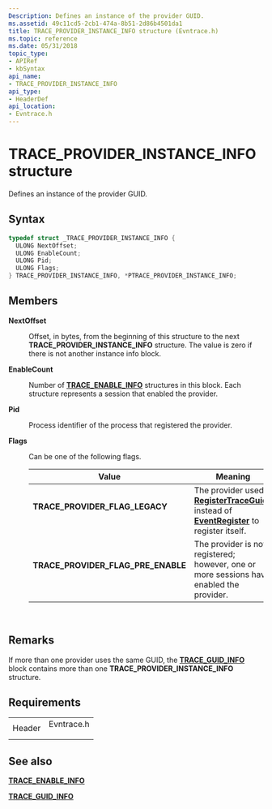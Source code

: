 ```yaml
---
Description: Defines an instance of the provider GUID.
ms.assetid: 49c11cd5-2cb1-474a-8b51-2d86b4501da1
title: TRACE_PROVIDER_INSTANCE_INFO structure (Evntrace.h)
ms.topic: reference
ms.date: 05/31/2018
topic_type: 
- APIRef
- kbSyntax
api_name: 
- TRACE_PROVIDER_INSTANCE_INFO
api_type: 
- HeaderDef
api_location: 
- Evntrace.h
---
```


# TRACE\_PROVIDER\_INSTANCE\_INFO structure

Defines an instance of the provider GUID.

## Syntax


```C++
typedef struct _TRACE_PROVIDER_INSTANCE_INFO {
  ULONG NextOffset;
  ULONG EnableCount;
  ULONG Pid;
  ULONG Flags;
} TRACE_PROVIDER_INSTANCE_INFO, *PTRACE_PROVIDER_INSTANCE_INFO;
```



## Members

<dl> <dt>

**NextOffset**
</dt> <dd>

Offset, in bytes, from the beginning of this structure to the next **TRACE\_PROVIDER\_INSTANCE\_INFO** structure. The value is zero if there is not another instance info block.

</dd> <dt>

**EnableCount**
</dt> <dd>

Number of [**TRACE\_ENABLE\_INFO**](trace-enable-info.md) structures in this block. Each structure represents a session that enabled the provider.

</dd> <dt>

**Pid**
</dt> <dd>

Process identifier of the process that registered the provider.

</dd> <dt>

**Flags**
</dt> <dd>

Can be one of the following flags.



| Value                                                                                                                                                                                                               | Meaning                                                                                                                                                   |
|---------------------------------------------------------------------------------------------------------------------------------------------------------------------------------------------------------------------|-----------------------------------------------------------------------------------------------------------------------------------------------------------|
| <span id="TRACE_PROVIDER_FLAG_LEGACY"></span><span id="trace_provider_flag_legacy"></span><dl> <dt>**TRACE\_PROVIDER\_FLAG\_LEGACY**</dt> </dl>              | The provider used [**RegisterTraceGuids**](registertraceguids.md) instead of [**EventRegister**](/windows/desktop/api/Evntprov/nf-evntprov-eventregister) to register itself. <br/> |
| <span id="TRACE_PROVIDER_FLAG_PRE_ENABLE"></span><span id="trace_provider_flag_pre_enable"></span><dl> <dt>**TRACE\_PROVIDER\_FLAG\_PRE\_ENABLE**</dt> </dl> | The provider is not registered; however, one or more sessions have enabled the provider.<br/>                                                       |



 

</dd> </dl>

## Remarks

If more than one provider uses the same GUID, the [**TRACE\_GUID\_INFO**](trace-guid-info.md) block contains more than one **TRACE\_PROVIDER\_INSTANCE\_INFO** structure.

## Requirements



|                   |                                                                                       |
|-------------------|---------------------------------------------------------------------------------------|
| Header<br/> | <dl> <dt>Evntrace.h</dt> </dl> |



## See also

<dl> <dt>

[**TRACE\_ENABLE\_INFO**](trace-enable-info.md)
</dt> <dt>

[**TRACE\_GUID\_INFO**](trace-guid-info.md)
</dt> </dl>

 

 




